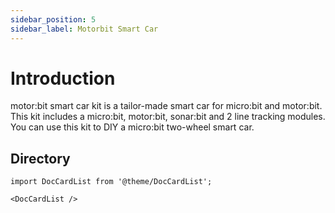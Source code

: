 ```yaml
---
sidebar_position: 5
sidebar_label: Motorbit Smart Car
---
```


# Introduction


motor:bit smart car kit is a tailor-made smart car for micro:bit and motor:bit. This kit includes a micro:bit, motor:bit, sonar:bit and 2 line tracking modules. You can use this kit to DIY a micro:bit two-wheel smart car.


## Directory

```mdx-code-block
import DocCardList from '@theme/DocCardList';

<DocCardList />
```
